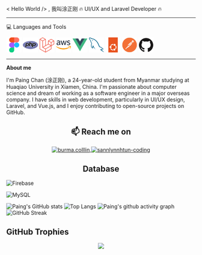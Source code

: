 < Hello World /> , 我叫涂正刚 
🔥 UI/UX and Laravel Developer  🔥

---
💻 Languages and Tools


<img src="https://github.com/devicons/devicon/blob/master/icons/figma/figma-original.svg" alt="csharp logo" width="40" height="40" /> <img src="https://github.com/devicons/devicon/blob/master/icons/php/php-original.svg" alt="dotnet logo" width="40" height="40" /> <img src="https://github.com/devicons/devicon/blob/master/icons/laravel/laravel-original.svg" alt="JavaScript logo" width="40" height="40" /> 
<img src="https://github.com/devicons/devicon/blob/master/icons/amazonwebservices/amazonwebservices-original-wordmark.svg" alt="JavaScript logo" width="40" height="40" /> 
<img src="https://github.com/devicons/devicon/blob/master/icons/vuejs/vuejs-original.svg" alt="JavaScript logo" width="40" height="40" /> 
<img src="https://github.com/devicons/devicon/blob/master/icons/mysql/mysql-original.svg" alt="JavaScript logo" width="40" height="40" /> 
<img src="https://github.com/devicons/devicon/blob/master/icons/ubuntu/ubuntu-original.svg" alt="JavaScript logo" width="40" height="40" /> 
<img src="https://github.com/devicons/devicon/blob/master/icons/postman/postman-original.svg" alt="JavaScript logo" width="40" height="40" /> 
<img src="https://github.com/devicons/devicon/blob/master/icons/github/github-original.svg" alt="JavaScript logo" width="40" height="40" /> 


---
**About me**

I'm Paing Chan (涂正刚), a 24-year-old student from Myanmar studying at Huaqiao University in Xiamen, China. I'm passionate about computer science and dream of working as a software engineer in a major overseas company. I have skills in web development, particularly in UI/UX design, Laravel, and Vue.js, and I enjoy contributing to open-source projects on GitHub.

<h2  align="center">📫 Reach me on</h2>
<div align="center">
<a href="https://fb.com/paing3218" target="blank">
<img align="center" src="https://cdn-icons-png.flaticon.com/128/2504/2504903.png" alt="burma.colllin" height="40" width="40" />
</a>
<a href="https://www.linkedin.com/in/paing-chan-17136b186" target="blank">
<img align="center" src="https://cdn-icons-png.flaticon.com/128/2504/2504923.png" alt="sannlynnhtun-coding" height="40" width="40" />
</a>
</a>
    
    
</div>

<h2 align="center">Database</h2>


![Firebase](https://img.shields.io/badge/firebase-%23039BE5.svg?style=for-the-badge&logo=firebase)

![MySQL](https://img.shields.io/badge/mysql-%2300f.svg?style=for-the-badge&logo=mysql&logoColor=white)

![Paing's GitHub stats](https://github-readme-stats.vercel.app/api?username=paingchan&show_icons=true&theme=github_dark)
![Top Langs](https://github-readme-stats.vercel.app/api/top-langs/?username=paingchan&hide=javascript,html,css&layout=compact&theme=github_dark)
![Paing's github activity graph](https://github-readme-activity-graph.vercel.app/graph?username=paingchan&theme=github-compact)
![GitHub Streak](https://streak-stats.demolab.com?user=paingchan&theme=merko&hide_border=true&date_format=j%20M%5B%20Y%5D&card_width=950)

## GitHub Trophies
<div align="center">
    
![](https://github-profile-trophy.vercel.app/?username=paingchan&theme=nord&row=2&column=5)

</div>



